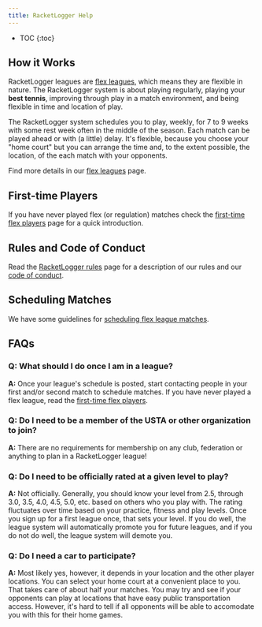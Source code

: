 ```yaml
---
title: RacketLogger Help
---
```

* TOC
{:toc}

## How it Works

RacketLogger leagues are [flex leagues](http://www.racketlogger.com/leagues/flex), which means they are flexible in nature. The RacketLogger system is about playing regularly, playing your **best tennis**, improving through play in a match environment, and being flexible in time and location of play.

The RacketLogger system schedules you to play, weekly, for 7 to 9 weeks with some rest week often in the middle of the season. Each match can be played ahead or with (a little) delay. It's flexible, because you choose your "home court" but you can arrange the time and, to the extent possible, the location, of the each match with your opponents.

Find more details in our [flex leagues](http://www.racketlogger.com/leagues/flex) page.

## First-time Players

If you have never played flex (or regulation) matches check the [first-time flex players](first-time-players) page for a quick introduction.

## Rules and Code of Conduct

Read the [RacketLogger rules](rules) page for a description of our rules and our [code of conduct](code-of-conduct).

## Scheduling Matches

We have some guidelines for [scheduling flex league matches](scheduling-matches).

## FAQs

### Q: What should I do once I am in a league?

**A:** Once your league's schedule is posted, start contacting people in your first and/or second match to schedule matches. If you have never played a flex league, read the [first-time flex players](first-time-players).

### Q: Do I need to be a member of the USTA or other organization to join?

**A:** There are no requirements for membership on any club, federation or anything to plan in a RacketLogger league!

### Q: Do I need to be officially rated at a given level to play?

**A:** Not officially. Generally, you should know your level from 2.5, through 3.0, 3.5, 4.0, 4.5, 5.0, etc. based on others who you play with. The rating fluctuates over time based on your practice, fitness and play levels. Once you sign up for a first league once, that sets your level. If you do well, the league system will automatically promote you for future leagues, and if you do not do well, the league system will demote you.

### Q: Do I need a car to participate?

**A:** Most likely yes, however, it depends in your location and the other player locations. You can select your home court at a convenient place to you. That takes care of about half your matches. You may try and see if your opponents can play at locations that have easy public transportation access. However, it's hard to tell if all opponents will be able to accomodate you with this for their home games.
